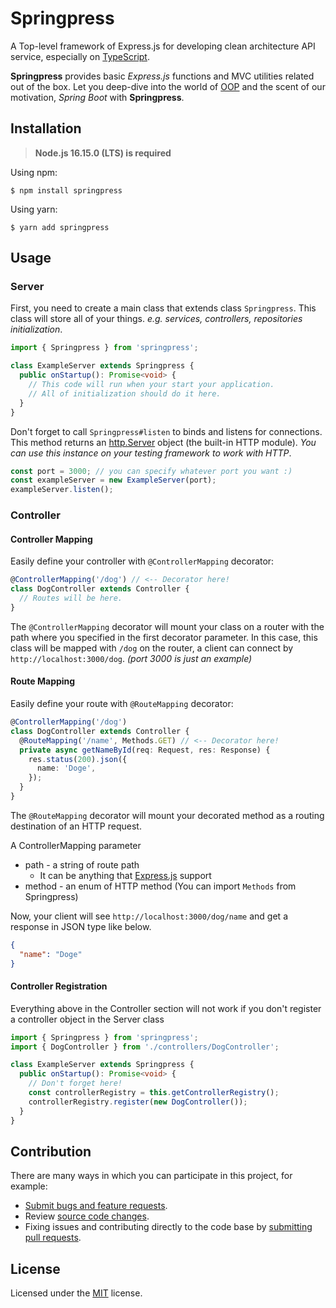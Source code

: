 # Springpress

A Top-level framework of Express.js for developing clean architecture API service, especially on [TypeScript](https://github.com/microsoft/TypeScript).

**Springpress** provides basic *Express.js* functions and MVC utilities related out of the box. Let you deep-dive into the world of [OOP](https://developer.mozilla.org/en-US/docs/Learn/JavaScript/Objects/Object-oriented_programming) and the scent of our motivation, *Spring Boot* with **Springpress**.

## Installation

> **Node.js 16.15.0 (LTS) is required**

Using npm:
```
$ npm install springpress
```

Using yarn:
```
$ yarn add springpress
```

## Usage



### Server

First, you need to create a main class that extends class `Springpress`. This class will store all of your things. *e.g. services, controllers, repositories initialization*.

```ts
import { Springpress } from 'springpress';

class ExampleServer extends Springpress {
  public onStartup(): Promise<void> {
    // This code will run when your start your application.
    // All of initialization should do it here.
  }
}
```

Don't forget to call `Springpress#listen` to binds and listens for connections. This method returns an [http.Server](https://nodejs.org/docs/latest-v16.x/api/http.html#class-httpserver) object (the built-in HTTP module). *You can use this instance on your testing framework to work with HTTP*.

```ts
const port = 3000; // you can specify whatever port you want :)
const exampleServer = new ExampleServer(port);
exampleServer.listen();
```

### Controller

#### Controller Mapping

Easily define your controller with `@ControllerMapping` decorator:

```ts
@ControllerMapping('/dog') // <-- Decorator here!
class DogController extends Controller {
  // Routes will be here.
}
```

The `@ControllerMapping` decorator will mount your class on a router with the path where you specified in the first decorator parameter. In this case, this class will be mapped with `/dog` on the router, a client can connect by `http://localhost:3000/dog`. *(port 3000 is just an example)*

#### Route Mapping

Easily define your route with `@RouteMapping` decorator:

```ts
@ControllerMapping('/dog')
class DogController extends Controller {
  @RouteMapping('/name', Methods.GET) // <-- Decorator here!
  private async getNameById(req: Request, res: Response) {
    res.status(200).json({
      name: 'Doge',
    });
  }
}
```

The `@RouteMapping` decorator will mount your decorated method as a routing destination of an HTTP request.

A ControllerMapping parameter
- path - a string of route path
  - It can be anything that [Express.js](https://expressjs.com/en/4x/api.html#path-examples) support
- method - an enum of HTTP method (You can import `Methods` from Springpress)

Now, your client will see `http://localhost:3000/dog/name` and get a response in JSON type like below.

```json
{
  "name": "Doge"
}
```

#### Controller Registration

Everything above in the Controller section will not work if you don't register a controller object in the Server class

```ts
import { Springpress } from 'springpress';
import { DogController } from './controllers/DogController';

class ExampleServer extends Springpress {
  public onStartup(): Promise<void> {
    // Don't forget here!
    const controllerRegistry = this.getControllerRegistry();
    controllerRegistry.register(new DogController());
  }
}
```

## Contribution

There are many ways in which you can participate in this project, for example:

- [Submit bugs and feature requests](https://github.com/riflowth/springpress/issues).
- Review [source code changes](https://github.com/riflowth/tier-discord-bot/pulls).
- Fixing issues and contributing directly to the code base by [submitting pull requests](https://github.com/riflowth/tier-discord-bot/pulls).

## License

Licensed under the [MIT](https://github.com/riflowth/nextpress/blob/main/LICENSE) license.
